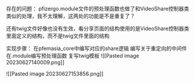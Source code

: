存在的问题：
pfizergo.module文件的预处理函数也做了和VideoShare控制器类类似的处理，我不太理解，这两处的功能是不是重复了？

还有twig文件好像也没有生效，看分享页面的结构使用的是VideoShare控制器类里面定义的结构，而不是twig文件里面的结构

实现步骤：
在pfemasia_core中编写对应的share逻辑
编写关于重定向的中间件
在.module编写预处理函数
复写twig模板
![[Pasted image 20230627140009.png]]

![[Pasted image 20230627153856.png]]
